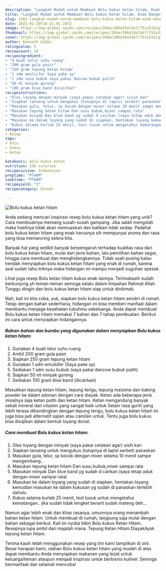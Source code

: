 ```yaml
---
description: "Langkah Mudah untuk Membuat Bolu kukus ketan hitam, Enak Banget"
title: "Langkah Mudah untuk Membuat Bolu kukus ketan hitam, Enak Banget"
slug: 1562-langkah-mudah-untuk-membuat-bolu-kukus-ketan-hitam-enak-banget
date: 2021-01-20T16:31:01.197Z
image: https://img-global.cpcdn.com/recipes/204ac306d19afab7/751x532cq70/bolu-kukus-ketan-hitam-foto-resep-utama.jpg
thumbnail: https://img-global.cpcdn.com/recipes/204ac306d19afab7/751x532cq70/bolu-kukus-ketan-hitam-foto-resep-utama.jpg
cover: https://img-global.cpcdn.com/recipes/204ac306d19afab7/751x532cq70/bolu-kukus-ketan-hitam-foto-resep-utama.jpg
author: Kenneth Gibbs
ratingvalue: 5
reviewcount: 14
recipeingredient:
- "4 buah telur suhu ruang"
- "200 gram gula pasir"
- "250 gram tepung ketan hitam"
- "1 sdm emulsifer Saya pake sp"
- "1 sdm susu bubuk saya pakai dancow bubuk putih"
- "50 ml minyak goreng"
- "100 gram blue band dicairkan"
recipeinstructions:
- "Oles loyang dengan minyak (saya pakai cetakan agar) sisih kan"
- "Siapkan lanseng untuk mengukus (tutupnya di lapisi serbet) panaskan"
- "Masukan gula, telur, sp kocok dengan mixer selama 10 menit sampe mengembang.."
- "Masukan tepung ketan hitam Dan susu bubuk,mixer sampai rata"
- "Masukan minyak Dan blue band yg sudah d cairkan (saya tetap aduk dengan mixer sampai rata)"
- "Masukan ke dalam loyang yang sudah di siapkan, hentakan loyang kemudian masukan ke dalam kukusan yg sudah di panaskan terlebih dahulu"
- "Kukus selama kurleb 25 menit, test tusuk untuk mengetahui kematangan.. jika sudah tidak lengket berarti sudah mateng deh..."
categories:
- Resep
tags:
- bolu
- kukus
- ketan

katakunci: bolu kukus ketan 
nutrition: 256 calories
recipecuisine: Indonesian
preptime: "PT40M"
cooktime: "PT60M"
recipeyield: "3"
recipecategory: Dinner

---
```



![Bolu kukus ketan hitam](https://img-global.cpcdn.com/recipes/204ac306d19afab7/751x532cq70/bolu-kukus-ketan-hitam-foto-resep-utama.jpg)

Anda sedang mencari inspirasi resep bolu kukus ketan hitam yang unik? Cara membuatnya memang susah-susah gampang. Jika salah mengolah maka hasilnya tidak akan memuaskan dan bahkan tidak sedap. Padahal bolu kukus ketan hitam yang enak harusnya sih mempunyai aroma dan rasa yang bisa memancing selera kita.

Banyak hal yang sedikit banyak berpengaruh terhadap kualitas rasa dari bolu kukus ketan hitam, mulai dari jenis bahan, lalu pemilihan bahan segar, hingga cara membuat dan menghidangkannya. Tidak usah pusing kalau hendak menyiapkan bolu kukus ketan hitam yang enak di rumah, karena asal sudah tahu triknya maka hidangan ini mampu menjadi suguhan spesial.

Lihat juga resep Bolu ketan hitam kukus enak lainnya. Terimakasih sudah berkunjung yh teman-teman semoga selalu dalam limpahan Rahmat Allah. Tunggu dingin dan bolu kukus ketan hitam siap untuk dinikmati.


Nah, kali ini kita coba, yuk, siapkan bolu kukus ketan hitam sendiri di rumah. Tetap dengan bahan sederhana, hidangan ini bisa memberi manfaat dalam membantu menjaga kesehatan tubuhmu sekeluarga. Anda dapat membuat Bolu kukus ketan hitam memakai 7 bahan dan 7 tahap pembuatan. Berikut ini cara untuk menyiapkan hidangannya.

<!--inarticleads1-->

##### Bahan-bahan dan bumbu yang digunakan dalam menyiapkan Bolu kukus ketan hitam:

1. Gunakan 4 buah telur suhu ruang
1. Ambil 200 gram gula pasir
1. Siapkan 250 gram tepung ketan hitam
1. Gunakan 1 sdm emulsifer (Saya pake sp)
1. Sediakan 1 sdm susu bubuk (saya pakai dancow bubuk putih)
1. Siapkan 50 ml minyak goreng
1. Sediakan 100 gram blue band (dicairkan)


Masukkan tepung ketan hitam, tepung terigu, tepung maizena dan baking powder ke dalam adonan dengan cara diayak. Ketan ada beberapa jenis misalnya saja ketan putih dan ketan hitam. Ketan mengandung banyak sekali mineral dan vitamin yang sangat baik untuk Selain rasa gurih yang lebih terasa dibandingkan dengan tepung terigu, bolu kukus ketan hitam ini juga bisa jadi alternatif sajian atau camilan untuk. Tentu juga bolu kukus bisa disajikan dalam bentuk loyang donat. 

<!--inarticleads2-->

##### Cara membuat Bolu kukus ketan hitam:

1. Oles loyang dengan minyak (saya pakai cetakan agar) sisih kan
1. Siapkan lanseng untuk mengukus (tutupnya di lapisi serbet) panaskan
1. Masukan gula, telur, sp kocok dengan mixer selama 10 menit sampe mengembang..
1. Masukan tepung ketan hitam Dan susu bubuk,mixer sampai rata
1. Masukan minyak Dan blue band yg sudah d cairkan (saya tetap aduk dengan mixer sampai rata)
1. Masukan ke dalam loyang yang sudah di siapkan, hentakan loyang kemudian masukan ke dalam kukusan yg sudah di panaskan terlebih dahulu
1. Kukus selama kurleb 25 menit, test tusuk untuk mengetahui kematangan.. jika sudah tidak lengket berarti sudah mateng deh...


Namun agar lebih enak dan khas rasanya, umumnya orang menambah bahan ketan hitam. Untuk membuat di rumah, langsung saja mulai dengan bahan sebagai berikut. Kali ini nyoba bikin Bolu kukus Ketan Hitam. Resepnya lupa ambil dari majalah mana. Tepung Ketan Hitam DiayakAyak tepung ketan hitam. 

Terima kasih telah menggunakan resep yang tim kami tampilkan di sini. Besar harapan kami, olahan Bolu kukus ketan hitam yang mudah di atas dapat membantu Anda menyiapkan makanan yang lezat untuk keluarga/teman ataupun menjadi inspirasi untuk berbisnis kuliner. Semoga bermanfaat dan selamat mencoba!
